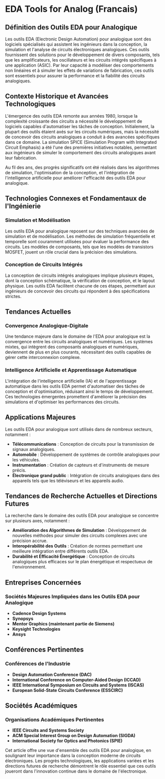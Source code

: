 # EDA Tools for Analog (Francais)

## Définition des Outils EDA pour Analogique

Les outils EDA (Electronic Design Automation) pour analogique sont des logiciels spécialisés qui assistent les ingénieurs dans la conception, la simulation et l'analyse de circuits électroniques analogiques. Ces outils fournissent des solutions pour le développement de divers composants, tels que les amplificateurs, les oscillateurs et les circuits intégrés spécifiques à une application (ASIC). Par leur capacité à modéliser des comportements non linéaires et à simuler les effets de variations de fabrication, ces outils sont essentiels pour assurer la performance et la fiabilité des circuits analogiques.

## Contexte Historique et Avancées Technologiques

L'émergence des outils EDA remonte aux années 1980, lorsque la complexité croissante des circuits a nécessité le développement de logiciels capables d'automatiser les tâches de conception. Initialement, la plupart des outils étaient axés sur les circuits numériques, mais la nécessité de concevoir des circuits analogiques a conduit à des avancées spécifiques dans ce domaine. La simulation SPICE (Simulation Program with Integrated Circuit Emphasis) a été l'une des premières initiatives notables, permettant aux ingénieurs de simuler le comportement des circuits analogiques avant leur fabrication.

Au fil des ans, des progrès significatifs ont été réalisés dans les algorithmes de simulation, l'optimisation de la conception, et l'intégration de l'intelligence artificielle pour améliorer l'efficacité des outils EDA pour analogique.

## Technologies Connexes et Fondamentaux de l'Ingénierie

### Simulation et Modélisation

Les outils EDA pour analogique reposent sur des techniques avancées de simulation et de modélisation. Les méthodes de simulation fréquentielle et temporelle sont couramment utilisées pour évaluer la performance des circuits. Les modèles de composants, tels que les modèles de transistors MOSFET, jouent un rôle crucial dans la précision des simulations.

### Conception de Circuits Intégrés

La conception de circuits intégrés analogiques implique plusieurs étapes, dont la conception schématique, la vérification de conception, et le layout physique. Les outils EDA facilitent chacune de ces étapes, permettant aux ingénieurs de concevoir des circuits qui répondent à des spécifications strictes.

## Tendances Actuelles

### Convergence Analogique-Digitale

Une tendance majeure dans le domaine de l'EDA pour analogique est la convergence entre les circuits analogiques et numériques. Les systèmes mixtes, qui intègrent des composants analogiques et numériques, deviennent de plus en plus courants, nécessitant des outils capables de gérer cette interconnexion complexe.

### Intelligence Artificielle et Apprentissage Automatique

L'intégration de l'intelligence artificielle (IA) et de l'apprentissage automatique dans les outils EDA permet d'automatiser des tâches de conception et d'optimisation, réduisant ainsi le temps de développement. Ces technologies émergentes promettent d'améliorer la précision des simulations et d'optimiser les performances des circuits.

## Applications Majeures

Les outils EDA pour analogique sont utilisés dans de nombreux secteurs, notamment :

- **Télécommunications** : Conception de circuits pour la transmission de signaux analogiques.
- **Automobile** : Développement de systèmes de contrôle analogiques pour les véhicules.
- **Instrumentation** : Création de capteurs et d'instruments de mesure précis.
- **Électronique grand public** : Intégration de circuits analogiques dans des appareils tels que les téléviseurs et les appareils audio.

## Tendances de Recherche Actuelles et Directions Futures

La recherche dans le domaine des outils EDA pour analogique se concentre sur plusieurs axes, notamment :

- **Amélioration des Algorithmes de Simulation** : Développement de nouvelles méthodes pour simuler des circuits complexes avec une précision accrue.
- **Interopérabilité des Outils** : Création de normes permettant une meilleure intégration entre différents outils EDA.
- **Durabilité et Efficacité Énergétique** : Conception de circuits analogiques plus efficaces sur le plan énergétique et respectueux de l'environnement.

## Entreprises Concernées

### Sociétés Majeures Impliquées dans les Outils EDA pour Analogique

- **Cadence Design Systems**
- **Synopsys**
- **Mentor Graphics (maintenant partie de Siemens)**
- **Keysight Technologies**
- **Ansys**

## Conférences Pertinentes

### Conférences de l'Industrie

- **Design Automation Conference (DAC)**
- **International Conference on Computer-Aided Design (ICCAD)**
- **IEEE International Symposium on Circuits and Systems (ISCAS)**
- **European Solid-State Circuits Conference (ESSCIRC)**

## Sociétés Académiques

### Organisations Académiques Pertinentes

- **IEEE Circuits and Systems Society**
- **ACM Special Interest Group on Design Automation (SIGDA)**
- **International Society for Optics and Photonics (SPIE)**

Cet article offre une vue d'ensemble des outils EDA pour analogique, en soulignant leur importance dans la conception moderne de circuits électroniques. Les progrès technologiques, les applications variées et les directions futures de recherche démontrent le rôle essentiel que ces outils joueront dans l'innovation continue dans le domaine de l'électronique.